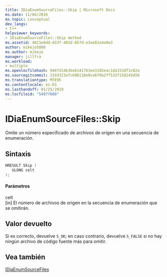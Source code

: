 ```yaml
---
title: IDiaEnumSourceFiles::Skip | Microsoft Docs
ms.date: 11/04/2016
ms.topic: conceptual
dev_langs:
- C++
helpviewer_keywords:
- IDiaEnumSourceFiles::Skip method
ms.assetid: 4821e6dd-d33f-403d-857d-e3ae81e4a9e3
author: mikejo5000
ms.author: mikejo
manager: jillfra
ms.workload:
- multiple
ms.openlocfilehash: 946fd14b3be6141763ee3185eac1da153df1c82a
ms.sourcegitcommit: 2193323efc608118e0ce6f6b2ff532f158245d56
ms.translationtype: MTE95
ms.contentlocale: es-ES
ms.lasthandoff: 01/25/2019
ms.locfileid: "54977608"
---
```

# <a name="idiaenumsourcefilesskip"></a>IDiaEnumSourceFiles::Skip
Omite un número especificado de archivos de origen en una secuencia de enumeración.  
  
## <a name="syntax"></a>Sintaxis  
  
```C++  
HRESULT Skip (   
   ULONG celt  
);  
```  
  
#### <a name="parameters"></a>Parámetros  
 celt  
 [in] El número de archivos de origen en la secuencia de enumeración que se omitirán.  
  
## <a name="return-value"></a>Valor devuelto  
 Si es correcto, devuelve `S_OK`; en caso contrario, devuelve `S_FALSE` si no hay ningún archivo de código fuente más para omitir.  
  
## <a name="see-also"></a>Vea también  
 [IDiaEnumSourceFiles](../../debugger/debug-interface-access/idiaenumsourcefiles.md)